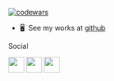 <a href="https://www.codewars.com/users/lojaaaaa" target="_blank" rel="noreferrer"><img src="https://www.codewars.com/users/lojaaaaa/badges/micro" alt="codewars"/></a>
*   🖥️  See my works at [github](https://github.com/lojaaaaa?tab=repositories)


Social

<p align="left"> <a href="https://discord.com/users/lojaaaaa#3009" target="_blank" rel="noreferrer"><img src="https://raw.githubusercontent.com/danielcranney/readme-generator/main/public/icons/socials/discord.svg" width="32" height="32" /></a> <a href="https://www.github.com/lojaaaaa" target="_blank" rel="noreferrer"><img src="https://raw.githubusercontent.com/danielcranney/readme-generator/main/public/icons/socials/github.svg" width="32" height="32" /></a> <a href="https://t.me/lesshei" target="_blank" rel="noreferrer"><img src="https://cdn.worldvectorlogo.com/logos/telegram-1.svg" width="32" height="32" /></a> 
  




</p>
